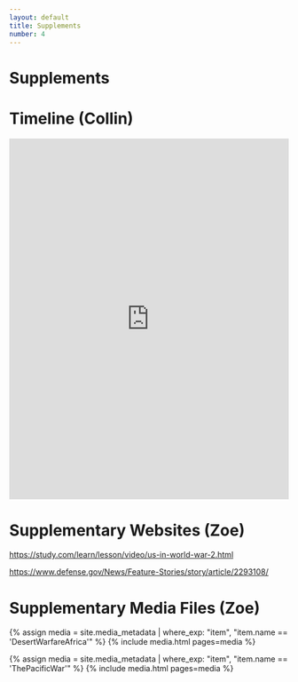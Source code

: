 ```yaml
---
layout: default
title: Supplements
number: 4
---
```


# Supplements

# Timeline (Collin)
<iframe src='https://cdn.knightlab.com/libs/timeline3/latest/embed/index.html?source=1XjYqDW1gQyWjKLDQlfV_sxgxryJiLDOPqz5GazRsTWE&font=Default&lang=en&initial_zoom=2&height=650' width='100%' height='650' webkitallowfullscreen mozallowfullscreen allowfullscreen frameborder='0'></iframe> 

# Supplementary Websites (Zoe)

https://study.com/learn/lesson/video/us-in-world-war-2.html 

https://www.defense.gov/News/Feature-Stories/story/article/2293108/

# Supplementary Media Files (Zoe)

{% assign media = site.media_metadata | where_exp: "item", "item.name == 'DesertWarfareAfrica'" %}
{% include media.html pages=media %}

{% assign media = site.media_metadata | where_exp: "item", "item.name == 'ThePacificWar'" %}
{% include media.html pages=media %}

